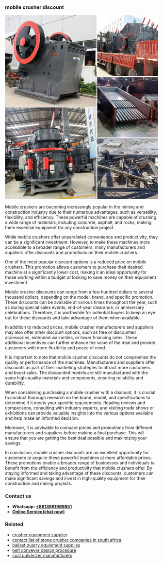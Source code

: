 <h3>mobile crusher discount</h3><img src='1706753906.jpg' alt=''><p>Mobile crushers are becoming increasingly popular in the mining and construction industry due to their numerous advantages, such as versatility, flexibility, and efficiency. These powerful machines are capable of crushing a wide range of materials, including concrete, asphalt, and rocks, making them essential equipment for any construction project.</p><p>While mobile crushers offer unparalleled convenience and productivity, they can be a significant investment. However, to make these machines more accessible to a broader range of customers, many manufacturers and suppliers offer discounts and promotions on their mobile crushers.</p><p>One of the most popular discount options is a reduced price on mobile crushers. This promotion allows customers to purchase their desired machine at a significantly lower cost, making it an ideal opportunity for those working within a budget or looking to save money on their equipment investment.</p><p>Mobile crusher discounts can range from a few hundred dollars to several thousand dollars, depending on the model, brand, and specific promotion. These discounts can be available at various times throughout the year, such as during special sales events, end-of-year clearance, or anniversary celebrations. Therefore, it is worthwhile for potential buyers to keep an eye out for these discounts and take advantage of them when available.</p><p>In addition to reduced prices, mobile crusher manufacturers and suppliers may also offer other discount options, such as free or discounted accessories, extended warranties, or lower financing rates. These additional incentives can further enhance the value of the deal and provide customers with more flexibility and peace of mind.</p><p>It is important to note that mobile crusher discounts do not compromise the quality or performance of the machines. Manufacturers and suppliers offer discounts as part of their marketing strategies to attract more customers and boost sales. The discounted models are still manufactured with the same high-quality materials and components, ensuring reliability and durability.</p><p>When considering purchasing a mobile crusher with a discount, it is crucial to conduct thorough research on the brand, model, and specifications to determine if it meets your specific requirements. Reading reviews and comparisons, consulting with industry experts, and visiting trade shows or exhibitions can provide valuable insights into the various options available and help make an informed decision.</p><p>Moreover, it is advisable to compare prices and promotions from different manufacturers and suppliers before making a final purchase. This will ensure that you are getting the best deal possible and maximizing your savings.</p><p>In conclusion, mobile crusher discounts are an excellent opportunity for customers to acquire these powerful machines at more affordable prices. These promotions enable a broader range of businesses and individuals to benefit from the efficiency and productivity that mobile crushers offer. By staying informed and taking advantage of these discounts, customers can make significant savings and invest in high-quality equipment for their construction and mining projects.</p><h3>Contact us</h3><ul><li><strong>Whatsapp:&nbsp;<a href="https://wa.me/8613661969651">+8613661969651</a></strong></li><li><a href="https://swt.shibang-china.com/?git&amp;zhl&amp;mobile crusher discount"><strong>Online Service(chat now)</strong></a></li></ul><h3>Related</h3><ul><li><a href='crusher equipment supplier.md'>crusher equipment supplier</a></li><li><a href='contact list of stone crusher companies in south africa.md'>contact list of stone crusher companies in south africa</a></li><li><a href='ballast quarry equipment supplies.md'>ballast quarry equipment supplies</a></li><li><a href='belt conveyor design procedure.md'>belt conveyor design procedure</a></li><li><a href='coal pulverizer manufacturers.md'>coal pulverizer manufacturers</a></li></ul>